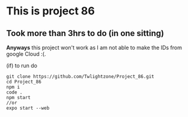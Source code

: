 # This is project 86
## Took more than 3hrs to do (in one sitting)
__Anyways__ this project won't work as I am not able to make the IDs from google Cloud :(.

(if) to run do 
```
git clone https://github.com/Twlightzone/Project_86.git
cd Project_86
npm i
code .
npm start
//or
expo start --web
```